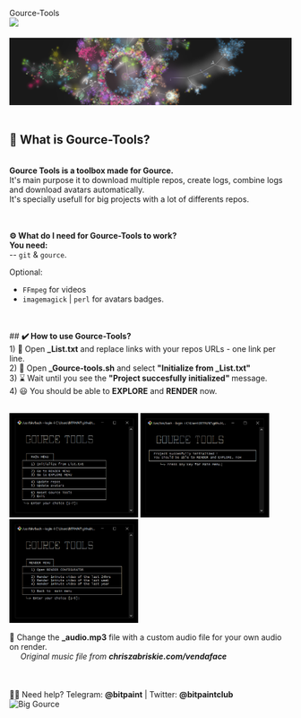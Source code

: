 Gource-Tools                         <br>
<img src="https://img.shields.io/badge/License-MIT-orange.svg"> <br> <br>
 <img src="https://raw.githubusercontent.com/bitpaint/bitcoin-gources/main/gource/art/screenshoot.jpg" alt="Combined" width="690px"> <br> <br>


## <b>🍩 What is Gource-Tools?</b><br>
<br>
<b>Gource Tools is a toolbox made for Gource.</b><br>
It's main purpose it to download multiple repos, create logs, combine logs and download avatars automatically. <br>
It's specially usefull for big projects with a lot of differents repos.<br>
<br>
<br>

 <b>⚙️ What do I need for Gource-Tools to work?</b><br>
<b>You need:</b><br> 
-- `git` & `gource`. <br>

Optional: <br>
- `FFmpeg` for videos<br>
-  `imagemagick` | `perl` for avatars badges.<br>
<br>
<br>
## <b>✔️ How to use Gource-Tools?</b><br>
1) 📜  Open <b>_List.txt</b> and replace links with your repos URLs - one link per line.<br>
2) 🧰  Open <b>_Gource-tools.sh</b> and select <b>"Initialize from _List.txt"</b> <br>
3) ⌛   Wait until you see the <b>"Project succesfully initialized" </b>message.<br>
4) 😃  You should be able to <b>EXPLORE</b> and <b>RENDER</b> now.<br>
<br>


<img src="https://raw.githubusercontent.com/bitpaint/Gource-Tools/main/src/img/mainmenu.jpg" alt="Main menu" width="230px">      <img src="https://raw.githubusercontent.com/bitpaint/Gource-Tools/main/src/img/initmenu.jpg" alt="Initialize menu" width="230px">      <img src="https://raw.githubusercontent.com/bitpaint/Gource-Tools/main/src/img/rendermenu.jpg" alt="Render menu" width="230px"><br>


🎵 Change the <b>_audio.mp3</b> file with a custom audio file for your own audio on render.<br>
&nbsp;&nbsp;&nbsp;&nbsp; <i> Original music file from <b>chriszabriskie.com/vendaface</b><br> </i>
<br> <br>
<br>
🙋‍♂️ Need help? Telegram: <b>@bitpaint</b> | Twitter: <b>@bitpaintclub<br></b>
 <img src="https://raw.githubusercontent.com/bitpaint/bitcoin-gources/main/gource/art/4k/2.png" alt="Big Gource" width="690px"> <br> <br>
